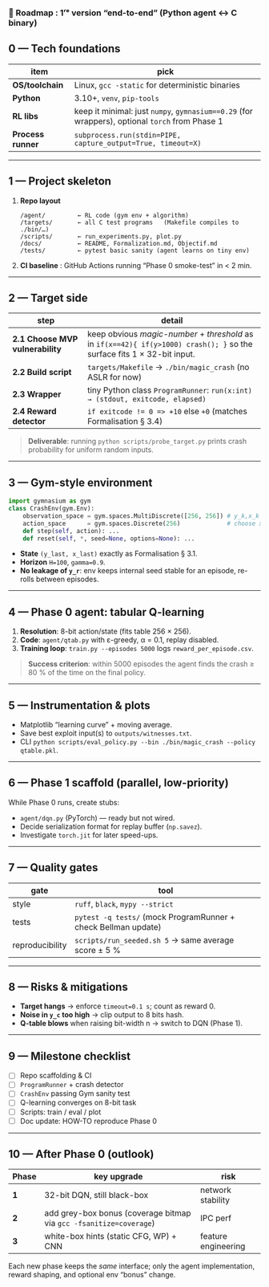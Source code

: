 ### 🚀 Roadmap : 1ʳᵉ version “end-to-end” (Python agent ↔ C binary)


## 0 — Tech foundations

| item               | pick                                                                                           |
| ------------------ | ---------------------------------------------------------------------------------------------- |
| **OS/toolchain**   | Linux, `gcc -static` for deterministic binaries                                                |
| **Python**         | 3.10+, `venv`, `pip-tools`                                                                     |
| **RL libs**        | keep it minimal: just `numpy`, `gymnasium==0.29` (for wrappers), optional `torch` from Phase 1 |
| **Process runner** | `subprocess.run(stdin=PIPE, capture_output=True, timeout=X)`                                   |

---

## 1 — Project skeleton

1. **Repo layout**

   ```
   /agent/         ← RL code (gym env + algorithm)
   /targets/       ← all C test programs   (Makefile compiles to ./bin/…)
   /scripts/       ← run_experiments.py, plot.py
   /docs/          ← README, Formalization.md, Objectif.md
   /tests/         ← pytest basic sanity (agent learns on tiny env)
   ```
2. **CI baseline** : GitHub Actions running “Phase 0 smoke-test” in < 2 min.

---

## 2 — Target side

| step                             | detail                                                                                                                   |
| -------------------------------- | ------------------------------------------------------------------------------------------------------------------------ |
| **2.1 Choose MVP vulnerability** | keep obvious *magic-number* + *threshold* as in `if(x==42){ if(y>1000) crash(); }` so the surface fits 1 × 32-bit input. |
| **2.2 Build script**             | `targets/Makefile` → `./bin/magic_crash` (no ASLR for now)                                                               |
| **2.3 Wrapper**                  | tiny Python class `ProgramRunner`:  `run(x:int) → (stdout, exitcode, elapsed)`                                           |
| **2.4 Reward detector**          | `if exitcode != 0 => +10` else `+0` (matches Formalisation § 3.4)                                                        |

> **Deliverable**: running `python scripts/probe_target.py` prints crash probability for uniform random inputs.

---

## 3 — Gym-style environment

```python
import gymnasium as gym
class CrashEnv(gym.Env):
    observation_space = gym.spaces.MultiDiscrete([256, 256]) # y_k,x_k 8 bits each for Phase 0
    action_space      = gym.spaces.Discrete(256)             # choose x in [0,255]
    def step(self, action): ...
    def reset(self, *, seed=None, options=None): ...
```

* **State** `(y_last, x_last)` exactly as Formalisation § 3.1.
* **Horizon** `H=100`, `gamma=0.9`.
* **No leakage of `y_r`**: env keeps internal seed stable for an episode, re-rolls between episodes.

---

## 4 — Phase 0 agent: tabular Q-learning

1. **Resolution**: 8-bit action/state (fits table 256 × 256).
2. **Code**: `agent/qtab.py` with ε-greedy, α = 0.1, replay disabled.
3. **Training loop**: `train.py --episodes 5000` logs `reward_per_episode.csv`.

> **Success criterion**: within 5000 episodes the agent finds the crash ≥ 80 % of the time on the final policy.

---

## 5 — Instrumentation & plots 

* Matplotlib “learning curve” + moving average.
* Save best exploit input(s) to `outputs/witnesses.txt`.
* CLI `python scripts/eval_policy.py --bin ./bin/magic_crash --policy qtable.pkl`.

---

## 6 — Phase 1 scaffold (parallel, low-priority)

While Phase 0 runs, create stubs:

* `agent/dqn.py` (PyTorch) — ready but not wired.
* Decide serialization format for replay buffer (`np.savez`).
* Investigate `torch.jit` for later speed-ups.

---

## 7 — Quality gates

| gate            | tool                                                           |
| --------------- | -------------------------------------------------------------- |
| style           | `ruff`, `black`, `mypy --strict`                               |
| tests           | `pytest -q tests/` (mock ProgramRunner + check Bellman update) |
| reproducibility | `scripts/run_seeded.sh 5` → same average score ± 5 %           |

---

## 8 — Risks & mitigations

* **Target hangs** → enforce `timeout=0.1 s`; count as reward 0.
* **Noise in `y_c` too high** → clip output to 8 bits hash.
* **Q-table blows** when raising bit-width n → switch to DQN (Phase 1).

---

## 9 — Milestone checklist

* [ ] Repo scaffolding & CI
* [ ] `ProgramRunner` + crash detector
* [ ] `CrashEnv` passing Gym sanity test
* [ ] Q-learning converges on 8-bit task
* [ ] Scripts: train / eval / plot
* [ ] Doc update: HOW-TO reproduce Phase 0

---

## 10 — After Phase 0 (outlook)

| Phase | key upgrade                                                        | risk                |
| ----- | ------------------------------------------------------------------ | ------------------- |
| **1** | 32-bit DQN, still black-box                                        | network stability   |
| **2** | add grey-box bonus (coverage bitmap via `gcc -fsanitize=coverage`) | IPC perf            |
| **3** | white-box hints (static CFG, WP) + CNN                             | feature engineering |

Each new phase keeps the *same* interface; only the agent implementation, reward shaping, and optional env “bonus” change.
